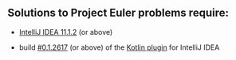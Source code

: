 ## Solutions to Project Euler problems require:

 * [IntelliJ IDEA 11.1.2](http://www.jetbrains.com/idea/download/index.html) (or above)

 * build [#0.1.2617](http://teamcity.jetbrains.com/repository/download/bt345/65834:id/kotlin-plugin-0.1.2617.zip) (or above) of the [Kotlin plugin](http://teamcity.jetbrains.com/viewType.html?buildTypeId=bt345) for IntelliJ IDEA
